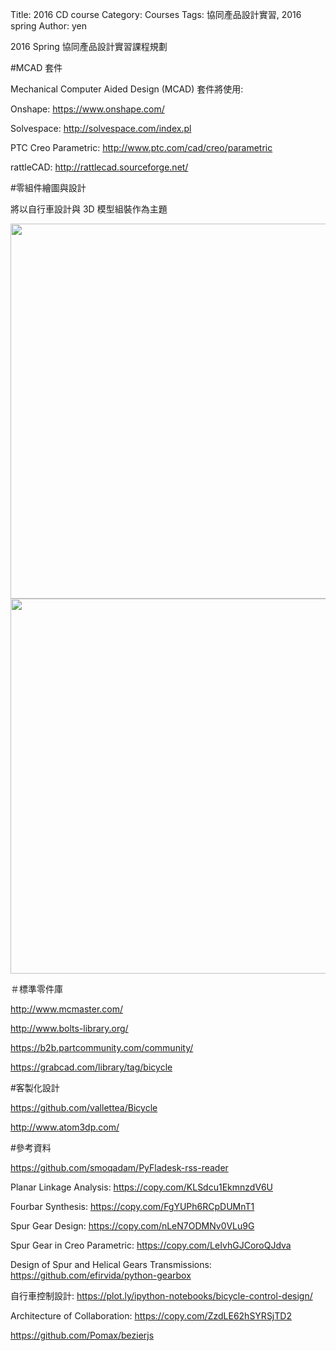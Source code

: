 Title: 2016 CD course
Category: Courses
Tags: 協同產品設計實習, 2016 spring
Author: yen

2016 Spring 協同產品設計實習課程規劃

<!-- PELICAN_END_SUMMARY -->

#MCAD 套件

Mechanical Computer Aided Design (MCAD) 套件將使用:

Onshape: <https://www.onshape.com/>

Solvespace: <http://solvespace.com/index.pl>

PTC Creo Parametric: <http://www.ptc.com/cad/creo/parametric>

rattleCAD: <http://rattlecad.sourceforge.net/>

#零組件繪圖與設計

將以自行車設計與 3D 模型組裝作為主題

<img src="https://copy.com/y8NbIutMaY8NnFVt" width="600" />

<img src="https://copy.com/mBuPlvra0Eylnkfq" width="600" />

＃標準零件庫

<http://www.mcmaster.com/>

<http://www.bolts-library.org/>

<https://b2b.partcommunity.com/community/>

<https://grabcad.com/library/tag/bicycle>

#客製化設計

<https://github.com/vallettea/Bicycle>

<http://www.atom3dp.com/>

#參考資料

<https://github.com/smoqadam/PyFladesk-rss-reader>

Planar Linkage Analysis: <https://copy.com/KLSdcu1EkmnzdV6U>

Fourbar Synthesis: <https://copy.com/FgYUPh6RCpDUMnT1>

Spur Gear Design: <https://copy.com/nLeN7ODMNv0VLu9G>

Spur Gear in Creo Parametric: <https://copy.com/LeIvhGJCoroQJdva>

Design of Spur and Helical Gears Transmissions: <https://github.com/efirvida/python-gearbox>

自行車控制設計: <https://plot.ly/ipython-notebooks/bicycle-control-design/>

Architecture of Collaboration: <https://copy.com/ZzdLE62hSYRSjTD2>

<https://github.com/Pomax/bezierjs>
